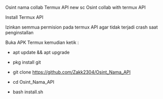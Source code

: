 Osint nama collab Termux API
new sc Osint collab with termux API

Install Termux API

Izinkan semmua permision pada termux API agar tidak terjadi crash saat penginstallan

Buka APK Termux kemudian ketik :


- apt update && apt upgrade


- pkg install git


- git clone https://github.com/Zakk2304/Osint_Nama_API


- cd Osint_Nama_API


- bash install.sh
